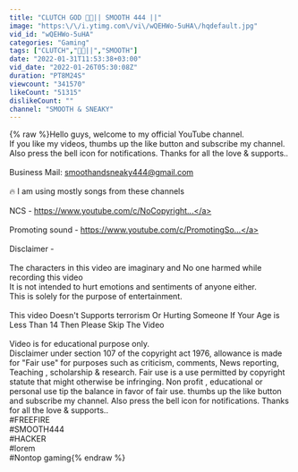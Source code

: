```yaml
---
title: "CLUTCH GOD 🥵🔥|| SMOOTH 444 ||"
image: "https:\/\/i.ytimg.com\/vi\/wQEHWo-5uHA\/hqdefault.jpg"
vid_id: "wQEHWo-5uHA"
categories: "Gaming"
tags: ["CLUTCH","🥵🔥||","SMOOTH"]
date: "2022-01-31T11:53:38+03:00"
vid_date: "2022-01-26T05:30:08Z"
duration: "PT8M24S"
viewcount: "341570"
likeCount: "51315"
dislikeCount: ""
channel: "SMOOTH & SNEAKY"
---
```

{% raw %}Hello guys, welcome to my official YouTube channel.<br />If you like my videos, thumbs up the like button and subscribe my channel. Also press the bell icon for notifications. Thanks for all the love &amp; supports..  <br /> <br />Business Mail: smoothandsneaky444@gmail.com<br /><br />🔥 I am using mostly songs from these channels <br /><br />NCS - <a rel="nofollow" target="blank" href="https://www.youtube.com/c/NoCopyright...">https://www.youtube.com/c/NoCopyright...</a><br /><br />Promoting sound - <a rel="nofollow" target="blank" href="https://www.youtube.com/c/PromotingSo...">https://www.youtube.com/c/PromotingSo...</a><br /><br />Disclaimer - <br /><br />The characters in this video are imaginary and No one harmed while recording this video <br />It is not intended to hurt emotions and sentiments of anyone either.<br />This is solely for the purpose of entertainment.<br /><br />This video Doesn't Supports terrorism Or Hurting Someone If Your Age is Less Than 14 Then Please Skip The Video<br /><br />Video is for educational purpose only.<br />Disclaimer under section 107 of the copyright act 1976, allowance is made for &quot;Fair use&quot; for purposes such as criticism, comments, News reporting, Teaching , scholarship &amp; research. Fair use is a use permitted by copyright statute that might otherwise be infringing. Non profit , educational or personal use tip the balance in favor of fair use. thumbs up the like button and subscribe my channel. Also press the bell icon for notifications. Thanks for all the love &amp; supports..<br />#FREEFIRE <br />#SMOOTH444<br />#HACKER<br />#lorem<br />#Nontop gaming{% endraw %}

